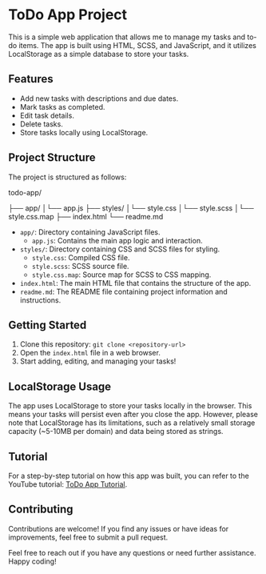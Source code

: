 # ToDo App Project

This is a simple web application that allows me to manage my tasks and to-do items. The app is built using HTML, SCSS, and JavaScript, and it utilizes LocalStorage as a simple database to store your tasks.

## Features

- Add new tasks with descriptions and due dates.
- Mark tasks as completed.
- Edit task details.
- Delete tasks.
- Store tasks locally using LocalStorage.

## Project Structure

The project is structured as follows:

todo-app/

├── app/
│└── app.js
├── styles/
│└── style.css
│└── style.scss
│└── style.css.map
├── index.html
└── readme.md

- `app/`: Directory containing JavaScript files.
  - `app.js`: Contains the main app logic and interaction.
- `styles/`: Directory containing CSS and SCSS files for styling.
  - `style.css`: Compiled CSS file.
  - `style.scss`: SCSS source file.
  - `style.css.map`: Source map for SCSS to CSS mapping.
- `index.html`: The main HTML file that contains the structure of the app.
- `readme.md`: The README file containing project information and instructions.

## Getting Started

1. Clone this repository: `git clone <repository-url>`
2. Open the `index.html` file in a web browser.
3. Start adding, editing, and managing your tasks!

## LocalStorage Usage

The app uses LocalStorage to store your tasks locally in the browser. This means your tasks will persist even after you close the app. However, please note that LocalStorage has its limitations, such as a relatively small storage capacity (~5-10MB per domain) and data being stored as strings.

## Tutorial

For a step-by-step tutorial on how this app was built, you can refer to the YouTube tutorial: [ToDo App Tutorial](https://www.youtube.com/watch?v=G0jO8kUrg-I&t=8s).

## Contributing

Contributions are welcome! If you find any issues or have ideas for improvements, feel free to submit a pull request.

Feel free to reach out if you have any questions or need further assistance. Happy coding!
